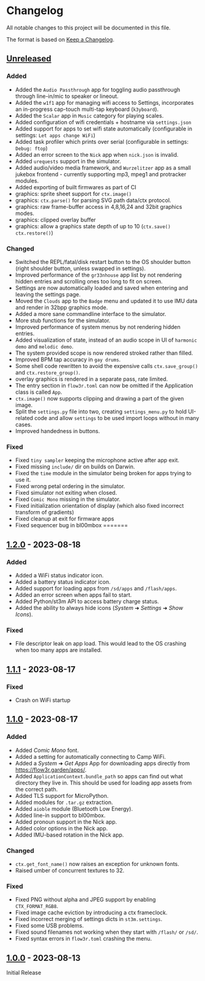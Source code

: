 # Changelog

All notable changes to this project will be documented in this file.

The format is based on [Keep a Changelog](https://keepachangelog.com/en/1.0.0/).

## [Unreleased]
### Added
- Added the `Audio Passthrough` app for toggling audio passthrough through
  line-in/mic to speaker or lineout.
- Added the `w1f1` app for managing wifi access to Settings, incorporates
  an in-progress cap-touch multi-tap keyboard (`k3yboard`).
- Added the `Scalar` app in `Music` category for playing scales.
- Added configuration of wifi credentials + hostname via `settings.json`
- Added support for apps to set wifi state automatically (configurable in
  settings: `Let apps change WiFi`)
- Added task profiler which prints over serial (configurable in
  settings: `Debug: ftop`)
- Added an error screen to the `Nick` app when `nick.json` is invalid.
- Added `urequests` support in the simulator.
- Added audio/video media framework, and `Wurzelitzer` app as a small jukebox
  frontend - currently supporting mp3, mpeg1 and protracker modules.
- Added exporting of built firmwares as part of CI
- graphics: sprite sheet support for `ctx.image()`
- graphics: `ctx.parse()` for parsing SVG path data/ctx protocol.
- graphics: raw frame-buffer access in 4,8,16,24 and 32bit graphics modes.
- graphics: clipped overlay buffer
- graphics: allow a graphics state depth of up to 10 (`ctx.save()` `ctx.restore()`)

### Changed
- Switched the REPL/fatal/disk restart button to the OS shoulder button (right
  shoulder button, unless swapped in settings).
- Improved performance of the `gr33nhouse` app list by not rendering hidden
  entries and scrolling ones too long to fit on screen.
- Settings are now automatically loaded and saved when entering and leaving
  the settings page.
- Moved the `Clouds` app to the `Badge` menu and updated it to use IMU data and
  render in 32bpp graphics mode.
- Added a more sane commandline interface to the simulator.
- More stub functions for the simulator.
- Improved performance of system menus by not rendering hidden entries.
- Added visualization of state, instead of an audio scope in UI of `harmonic
  demo` and `melodic demo`.
- The system provided scope is now rendered stroked rather than filled.
- Improved BPM tap accuracy in `gay drums`.
- Some shell code rewritten to avoid the expensive calls `ctx.save_group()` and
  `ctx.restore_group()`.
- overlay graphics is rendered in a separate pass, rate limited.
- The entry section in `flow3r.toml` can now be omitted if the Application
  class is called `App`.
- `ctx.image()` now supports clipping and drawing a part of the given image.
- Split the `settings.py` file into two, creating `settings_menu.py` to hold
  UI-related code and allow `settings` to be used import loops without
  in many cases.
- Improved handedness in buttons.

### Fixed
- Fixed `tiny sampler` keeping the microphone active after app exit.
- Fixed missing `include/` dir on builds on Darwin.
- Fixed the `time` module in the simulator being broken for apps trying to use it.
- Fixed wrong petal ordering in the simulator.
- Fixed simulator not exiting when closed.
- Fixed `Comic Mono` missing in the simulator.
- Fixed initialization orientation of display (which also fixed incorrect
  transform of gradients)
- Fixed cleanup at exit for firmware apps
- Fixed sequencer bug in bl00mbox
=======


## [1.2.0] - 2023-08-18
### Added
- Added a WiFi status indicator icon.
- Added a battery status indicator icon.
- Added support for loading apps from `/sd/apps` and `/flash/apps`.
- Added an error screen when apps fail to start.
- Added Python/st3m API to access battery charge status.
- Added the ability to always hide icons (*System* ➜ *Settings* ➜ *Show Icons*).

### Fixed
- File descriptor leak on app load.  This would lead to the OS crashing when
  too many apps are installed.


## [1.1.1] - 2023-08-17
### Fixed
- Crash on WiFi startup


## [1.1.0] - 2023-08-17

### Added
- Added _Comic Mono_ font.
- Added a setting for automatically connecting to Camp WiFi.
- Added a *System* ➜ *Get Apps* App for downloading apps directly from <https://flow3r.garden/apps/>.
- Added `ApplicationContext.bundle_path` so apps can find out what directory
  they live in.  This should be used for loading app assets from the correct
  path.
- Added TLS support for MicroPython.
- Added modules for `.tar.gz` extraction.
- Added `aioble` module (Bluetooth Low Energy).
- Added line-in support to bl00mbox.
- Added pronoun support in the Nick app.
- Added color options in the Nick app.
- Added IMU-based rotation in the Nick app.

### Changed
- `ctx.get_font_name()` now raises an exception for unknown fonts.
- Raised umber of concurrent textures to 32.

### Fixed
- Fixed PNG without alpha and JPEG support by enabling `CTX_FORMAT_RGB8`.
- Fixed image cache eviction by introducing a ctx frameclock.
- Fixed incorrect merging of settings dicts in `st3m.settings`.
- Fixed some USB problems.
- Fixed sound filenames not working when they start with `/flash/` or `/sd/`.
- Fixed syntax errors in `flow3r.toml` crashing the menu.


## [1.0.0] - 2023-08-13

Initial Release


[unreleased]: https://git.flow3r.garden/flow3r/flow3r-firmware/-/compare/v1.2.0...main
[1.2.0]: https://git.flow3r.garden/flow3r/flow3r-firmware/-/compare/v1.1.1...v1.2.0
[1.1.1]: https://git.flow3r.garden/flow3r/flow3r-firmware/-/compare/v1.1.0...v1.1.1
[1.1.0]: https://git.flow3r.garden/flow3r/flow3r-firmware/-/compare/v1.0.0...v1.1.0
[1.0.0]: https://git.flow3r.garden/flow3r/flow3r-firmware/-/tags/v1.0.0

